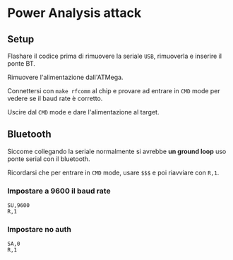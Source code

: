 # Power Analysis attack

## Setup

Flashare il codice prima di rimuovere la seriale ``USB``,
rimuoverla e inserire il ponte BT.

Rimuovere l'alimentazione dall'ATMega.

Connettersi con ``make rfcomm`` al chip e provare ad entrare
in ``CMD`` mode per vedere se il baud rate è corretto.

Uscire dal ``CMD`` mode e dare l'alimentazione al target.

## Bluetooth

Siccome collegando la seriale normalmente si avrebbe
**un ground loop** uso ponte serial con il bluetooth.

Ricordarsi che per entrare in ``CMD`` mode, usare ``$$$``
e poi riavviare con ``R,1``.

### Impostare a 9600 il baud rate

```
SU,9600
R,1
```

### Impostare no auth

```
SA,0
R,1
```
